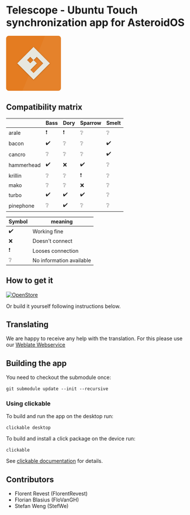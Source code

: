 # Telescope - Ubuntu Touch synchronization app for AsteroidOS

<img src="assets/icon.png" width="150" />

## Compatibility matrix

|               | Bass | Dory | Sparrow | Smelt |
| ------------- | ---- | ---- | ------- | ----- |
| arale         | ❗     | ❗    | ❔       | ❔     |
| bacon         | ✔️    | ❔    | ❔       | ✔️    |
| cancro        | ❔    | ❔    | ❔       | ✔️    |
| hammerhead    | ✔️    | ❌    | ✔️      | ❔     |
| krillin       | ❔    | ❔    | ❗       | ❔     |
| mako          | ❔    | ❔    | ❌       | ❔     |
| turbo         | ✔️    | ✔️    | ✔️       | ❔     |
| pinephone     | ❔    | ✔️    | ❔       | ❔     |


| Symbol | meaning                  |
| ------ | ------------------------ |
|  ✔️     | Working fine             |
|  ❌     | Doesn't connect          |
|  ❗     | Looses connection        |
|  ❔     | No information available |

## How to get it

[![OpenStore](https://open-store.io/badges/en_US.png)](https://open-store.io/app/telescope.asteroidos)

Or build it yourself following instructions below.

## Translating

We are happy to receive any help with the translation. For this please use our [Weblate Webservice](https://hosted.weblate.org/projects/asteroidos/telescope/)

## Building the app

You need to checkout the submodule once:

    git submodule update --init --recursive

### Using clickable
To build and run the app on the desktop run:

```
clickable desktop
```
To build and install a click package on the device run:

```
clickable
```

See [clickable documentation](http://clickable.bhdouglass.com/en/latest/) for details.


## Contributors

- Florent Revest (FlorentRevest)
- Florian Blasius (FloVanGH)
- Stefan Weng (StefWe)
